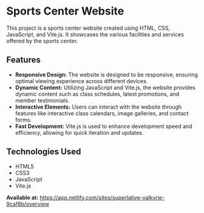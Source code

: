 # Sports Center Website

This project is a sports center website created using HTML, CSS, JavaScript, and Vite.js. It showcases the various facilities and services offered by the sports center.

## Features
- **Responsive Design:** The website is designed to be responsive, ensuring optimal viewing experience across different devices.
- **Dynamic Content:** Utilizing JavaScript and Vite.js, the website provides dynamic content such as class schedules, latest promotions, and member testimonials.
- **Interactive Elements:** Users can interact with the website through features like interactive class calendars, image galleries, and contact forms.
- **Fast Development:** Vite.js is used to enhance development speed and efficiency, allowing for quick iteration and updates.

## Technologies Used
- HTML5
- CSS3
- JavaScript
- Vite.js

**Available at:** https://app.netlify.com/sites/superlative-valkyrie-9caf8b/overview
